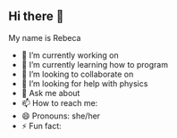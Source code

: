 ## Hi there 👋
 My name is Rebeca 

- 🔭 I’m currently working on 
- 🌱 I’m currently learning how to program
- 👯 I’m looking to collaborate on 
- 🤔 I’m looking for help with physics
- 💬 Ask me about 
- 📫 How to reach me: 
- 😄 Pronouns: she/her
- ⚡ Fun fact: 
